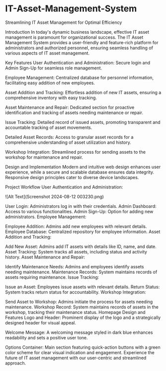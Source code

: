 # IT-Asset-Management-System

Streamlining IT Asset Management for Optimal Efficiency

Introduction
In today's dynamic business landscape, effective IT asset management is paramount for organizational success. The IT Asset Management System provides a user-friendly and feature-rich platform for administrators and authorized personnel, ensuring seamless handling of various aspects of IT asset management.

Key Features
User Authentication and Administration: Secure login and Admin Sign-Up for seamless role management.

Employee Management: Centralized database for personnel information, facilitating easy addition of new employees.

Asset Addition and Tracking: Effortless addition of new IT assets, ensuring a comprehensive inventory with easy tracking.

Asset Maintenance and Repair: Dedicated section for proactive identification and tracking of assets needing maintenance or repair.

Issue Tracking: Detailed record of issued assets, promoting transparent and accountable tracking of asset movements.

Detailed Asset Records: Access to granular asset records for a comprehensive understanding of asset utilization and history.

Workshop Integration: Streamlined process for sending assets to the workshop for maintenance and repair.

Design and Implementation
Modern and intuitive web design enhances user experience, while a secure and scalable database ensures data integrity. Responsive design principles cater to diverse device landscapes.

Project Workflow
User Authentication and Administration:

![Alt Text](Screenshot 2024-08-12 003230.png)

User Login: Administrators log in with their credentials.
Admin Dashboard: Access to various functionalities.
Admin Sign-Up: Option for adding new administrators.
Employee Management:

Employee Addition: Admins add new employees with relevant details.
Employee Database: Centralized repository for employee information.
Asset Addition and Tracking:

Add New Asset: Admins add IT assets with details like ID, name, and date.
Asset Tracking: System tracks all assets, including status and activity history.
Asset Maintenance and Repair:

Identify Maintenance Needs: Admins and employees identify assets needing maintenance.
Maintenance Records: System maintains records of assets requiring maintenance.
Issue Tracking:

Issue an Asset: Employees issue assets with relevant details.
Return Status: System tracks return status for accountability.
Workshop Integration:

Send Asset to Workshop: Admins initiate the process for assets needing maintenance.
Workshop Record: System maintains records of assets in the workshop, tracking their maintenance status.
Homepage Design and Features
Logo and Header: Prominent display of the logo and a strategically designed header for visual appeal.

Welcome Message: A welcoming message styled in dark blue enhances readability and sets a positive user tone.

Options Container: Main section featuring quick-action buttons with a green color scheme for clear visual indication and engagement.
Experience the future of IT asset management with our user-centric and streamlined approach.
